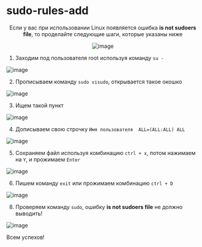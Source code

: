 # sudo-rules-add
<center>
Если у вас при использовании Linux появляется ошибка <b>is not sudoers file</b>, то проделайте следующие шаги, которые указаны ниже

<p align="center">
  <img src="https://github.com/user-attachments/assets/0a1ffca4-eb0c-4bd1-bf5a-42182b1117ee" alt="image">
</p>

</center>



1. Заходим под пользователя root используя команду ```su -```

  ![image](https://github.com/user-attachments/assets/8d589248-c5b3-41e0-b282-473b85e99d96)

2. Прописываем команду ```sudo visudo```, открывается такое окошко

  ![image](https://github.com/user-attachments/assets/1a50beba-92d0-4e25-be4a-694d6ed11bae)

3. Ищем такой пункт

  ![image](https://github.com/user-attachments/assets/0a737b08-4715-4231-a99b-24103c211b83)

4. Дописываем свою строчку ```Имя пользователя  ALL=(ALL:ALL) ALL```

  ![image](https://github.com/user-attachments/assets/390f5ca8-29ae-475b-8dea-fe72010c444e)

5. Сохраняем файл используя комбинацию ```ctrl + x```, потом нажимаем на ```Y```, и прожимаем ```Enter```

  ![image](https://github.com/user-attachments/assets/145c32a4-cadf-4a65-b64d-16e4b90c82dc)

6. Пишем команду ```exit``` или прожимаем комбинацию ```ctrl + D```

  ![image](https://github.com/user-attachments/assets/3921ec11-5ba7-4de3-8907-9354defb4730)

8. Проверяем команду ```sudo```, ошибку <b>is not sudoers file</b> не должно выводить!

  ![image](https://github.com/user-attachments/assets/c3dfe4c5-6d4c-4aa5-89e8-e6d416763039)


Всем успехов!


   
